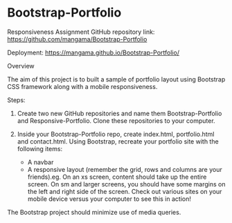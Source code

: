 # Bootstrap-Portfolio

Responsiveness Assignment
 GitHub repository link: https://github.com/mangama/Bootstrap-Portfolio
 
 Deployment: https://mangama.github.io/Bootstrap-Portfolio/ 


Overview

The aim of this project is to built a sample of portfolio layout using Bootstrap CSS framework along with a mobile responsiveness.


Steps:

1. Create two new GitHub repositories and name them Bootstrap-Portfolio and Responsive-Portfolio. Clone these repositories to your computer.

2. Inside your Bootstrap-Portfolio repo, create index.html, portfolio.html and contact.html. Using Bootstrap, recreate your portfolio site with the following items:
    - A navbar
    - A responsive layout (remember the grid, rows and columns are your friends).eg. On an xs screen, content should take up the entire screen. On sm and larger screens, you should have some margins on the left and right side of the screen. Check out various sites on your mobile device versus your computer to see this in action!

The Bootstrap project should minimize use of media queries.




